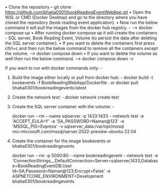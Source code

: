 •	Clone the repository – git clone https://github.com/bhatia0301/bookReadingEventWebApp.git
•	Open the WSL or CMD (Docker Desktop) and go to the directory where you have cloned the repository (book reading event application).
•	Now run the below command it will pull the images from the docker hub registry.
      -        --> docker compose up
•	After running docker compose up it will create the containers - SQL server, Book Reading Event, Volume (to persist the data after deleting the SQL server container).
•	If you want to delete the containers first press cltrl+c and then run the below command to remove all the containers except the volume. 
              --> docker compose down
•	If you want to delete the volume as well then run the below command.
              -->  docker compose down -v

              
If you want to run with docker commands only: -
1.	Build the image either locally or pull from docker hub: - 
                   docker build -t bookevents -f BookReadingWebApp/Dockerfile .
                  					or
                   docker pull bhatia0301/bookreadingevents:latest
  	
3.	Create the network test: - 
          			      docker network create test 
4.	Create the SQL server container with the volume: - 

      docker run --rm --name sqlserver -p 1433:1433 --network test -e 'ACCEPT_EULA=Y' -e 'SA_PASSWORD=Naman@123' -e 'MSSQL_PID=Express' 
      -v sqlserver_data:/var/opt/mssql mcr.microsoft.com/mssql/server:2022-preview-ubuntu-22.04

4.	Create the container for the image bookevents or bhatia0301/bookreadingevents

      docker run --rm -p 5000:80 --name bookreadingevent --network test -e 
      'ConnectionStrings__DefaultConnection=Server=sqlserver,1433;Database=BookReadingEventDB;User Id=SA;Password=Naman@123;Encrypt=False' 
      -e ASPNETCORE_ENVIRONMENT=Development bhatia0301/bookreadingevents
